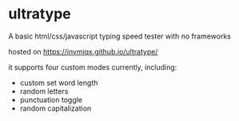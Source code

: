 # ultratype
A basic html/css/javascript typing speed tester with no frameworks

hosted on https://invmiqx.github.io/ultratype/

it supports four custom modes currently, including: 
 - custom set word length
 - random letters
 - punctuation toggle
 - random capitalization 
